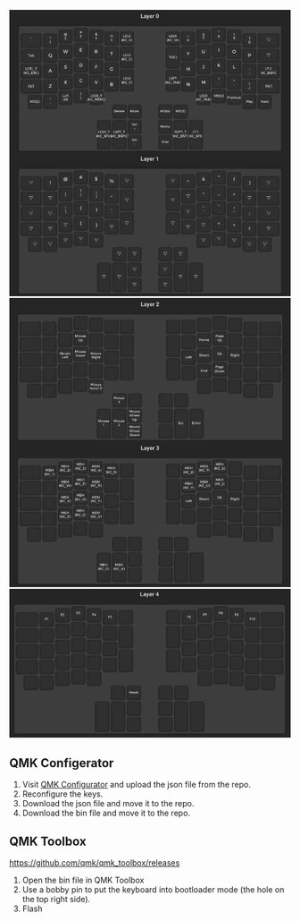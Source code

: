 ![layouts](layouts1.png)
![layouts](layouts2.png)
![layouts](layouts3.png)

## QMK Configerator

1. Visit [QMK Configurator](https://config.qmk.fm/#/ergodox_ez/LAYOUT_ergodox_pretty) and upload the json file from the repo.
2. Reconfigure the keys.
3. Download the json file and move it to the repo.
4. Download the bin file and move it to the repo.

## QMK Toolbox

https://github.com/qmk/qmk_toolbox/releases

1. Open the bin file in QMK Toolbox
2. Use a bobby pin to put the keyboard into bootloader mode (the hole on the top right side).
3. Flash

